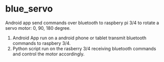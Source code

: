 # blue_servo
Android app send commands over bluetooth to raspbery pi 3/4 to rotate a servo motor: 0, 90, 180 degree.
  1. Android App run on a android phone or tablet transmit bluetooth commands to raspbery 3/4.
  2. Python script run on the rasberry 3/4 receiving bluetooth commands and control the motor accordingly.
